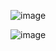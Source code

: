 ![image](https://user-images.githubusercontent.com/20543298/81003834-4ba67100-8e6d-11ea-9e36-fe7850b18c31.png)

![image](https://user-images.githubusercontent.com/20543298/81004008-8b6d5880-8e6d-11ea-8112-25a43c37fa97.png)

